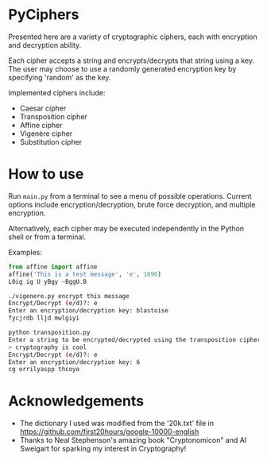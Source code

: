# PyCiphers
Presented here are a variety of cryptographic ciphers, each with encryption and decryption ability.

Each cipher accepts a string and encrypts/decrypts that string using a key. The user may choose to use a randomly generated encryption key by specifying 'random' as the key.

Implemented ciphers include:
* Caesar cipher
* Transposition cipher
* Affine cipher
* Vigenère cipher
* Substitution cipher

# How to use

Run `main.py` from a terminal to see a menu of possible operations. Current options include encryption/decryption, brute force decryption, and multiple encryption.

Alternatively, each cipher may be executed independently in the Python shell or from a terminal.

Examples:

```python
from affine import affine
affine('This is a test message', 'e', 1696)
L0ig ig U yBgy ~BggU.B
```

```bash
./vigenere.py encrypt this message
Encrypt/Decrypt (e/d)?: e
Enter an encryption/decryption key: blastoise
fycjrdb lljd mwlgiyi
```

```bash
python transposition.py
Enter a string to be encrypted/decrypted using the transposition cipher
> cryptography is cool
Encrypt/Decrypt (e/d)?: e
Enter an encryption/decryption key: 6
cg orrilyaspp thcoyo
```


# Acknowledgements

- The dictionary I used was modified from the '20k.txt' file in https://github.com/first20hours/google-10000-english
- Thanks to Neal Stephenson's amazing book "Cryptonomicon" and Al Sweigart for sparking my interest in Cryptography!

